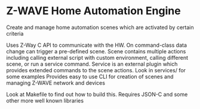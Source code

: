 # Z-WAVE Home Automation Engine
Create and manage home automation scenes which are activated by certain criteria

Uses Z-Way C API to communicate with the HW.
On command-class data change can trigger a pre-defined scene.
Scene contains multiple actions including calling external script with custom environment,
calling different scene, or run a service command.
Service is an external plugin which provides extended commands to the scene actions. Look in services/ for some examples
Provides easy to use CLI for creation of scenes and managing Z-WAVE network and devices

Look at Makefile to find out how to build this. 
Requires JSON-C and some other more well known libraries
